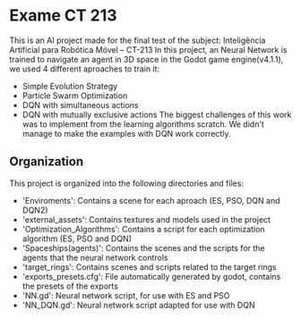 # Exame CT 213
This is an AI project made for the final test of the subject: Inteligência Artificial para Robótica Móvel – CT-213
In this project, an Neural Network is trained to navigate an agent in 3D space in the Godot game engine(v4.1.1), we used 4 different aproaches to train it:
- Simple Evolution Strategy
- Particle Swarm Optimization
- DQN with simultaneous actions
- DQN with mutually exclusive actions
The biggest challenges of this work was to implement from the learning algorithms scratch. We didn't manage to make the examples with DQN work correctly.
## Organization
This project is organized into the following directories and files:
- 'Enviroments': Contains a scene for each aproach (ES, PSO, DQN and DQN2)
- 'external_assets': Contains textures and models used in the project
- 'Optimization_Algorithms': Contains a script for each optimization algorithm (ES, PSO and DQN)
- 'Spaceships(agents)': Contains the scenes and the scripts for the agents that the neural network controls
- 'target_rings': Contains scenes and scripts related to the target rings
- 'exports_presets.cfg': File automatically generated by godot, contains the presets of the exports
- 'NN.gd': Neural network script, for use with ES and PSO
- 'NN_DQN.gd': Neural network script adapted for use with DQN
